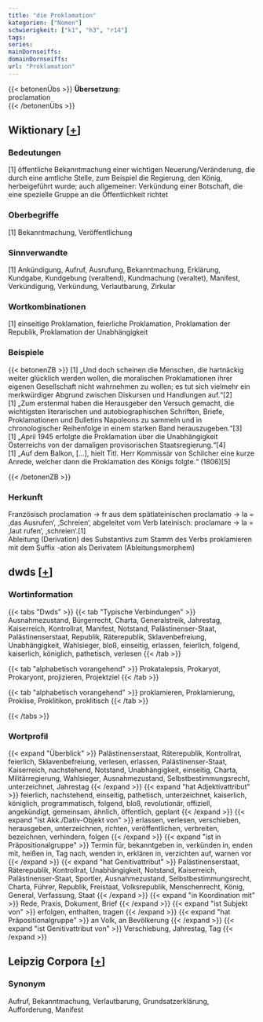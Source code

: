 ```yaml
---
title: "die Proklamation"
kategorien: ["Nomen"]
schwierigkeit: ["k1", "h3", "r14"]
tags:
series:
mainDornseiffs:
domainDornseiffs:
url: "Proklamation"
---
```


{{< betonenÜbs >}}
**Übersetzung:**  
proclamation  
{{< /betonenÜbs >}}

## Wiktionary [[+](https://de.wiktionary.org/wiki/Proklamation)]

### Bedeutungen
[1] öffentliche Bekanntmachung einer wichtigen Neuerung/Veränderung, die durch eine amtliche Stelle, zum Beispiel die Regierung, den König, herbeigeführt wurde; auch allgemeiner: Verkündung einer Botschaft, die eine spezielle Gruppe an die Öffentlichkeit richtet  

### Oberbegriffe
[1] Bekanntmachung, Veröffentlichung  

### Sinnverwandte
[1] Ankündigung, Aufruf, Ausrufung, Bekanntmachung, Erklärung, Kundgabe, Kundgebung (veraltend), Kundmachung (veraltet), Manifest, Verkündigung, Verkündung, Verlautbarung, Zirkular  

### Wortkombinationen
[1] einseitige Proklamation, feierliche Proklamation, Proklamation der Republik, Proklamation der Unabhängigkeit  

### Beispiele
{{< betonenZB >}}
[1] „Und doch scheinen die Menschen, die hartnäckig weiter glücklich werden wollen, die moralischen Proklamationen ihrer eigenen Gesellschaft nicht wahrnehmen zu wollen; es tut sich vielmehr ein merkwürdiger Abgrund zwischen Diskursen und Handlungen auf.“[2]  
[1] „Zum erstenmal haben die Herausgeber den Versuch gemacht, die wichtigsten literarischen und autobiographischen Schriften, Briefe, Proklamationen und Bulletins Napoleons zu sammeln und in chronologischer Reihenfolge in einem starken Band herauszugeben.“[3]  
[1] „April 1945 erfolgte die Proklamation über die Unabhängigkeit Österreichs von der damaligen provisorischen Staatsregierung.“[4]  
[1] „Auf dem Balkon, […], hielt Titl. Herr Kommissär von Schilcher eine kurze Anrede, welcher dann die Proklamation des Königs folgte.“ (1806)[5]  

{{< /betonenZB >}}
### Herkunft
Französisch proclamation → fr aus dem spätlateinischen proclamatio → la = ‚das Ausrufen‘, ‚Schreien‘, abgeleitet vom Verb lateinisch: proclamare → la = ‚laut rufen‘, ‚schreien‘.[1]  
Ableitung (Derivation) des Substantivs zum Stamm des Verbs proklamieren mit dem Suffix -ation als Derivatem (Ableitungsmorphem)  



## dwds [[+](https://www.dwds.de/wb/Proklamation)]

### Wortinformation
{{< tabs "Dwds" >}}
{{< tab "Typische Verbindungen" >}}
Ausnahmezustand, Bürgerrecht, Charta, Generalstreik, Jahrestag, Kaiserreich, Kontrollrat, Manifest, Notstand, Palästinenser-Staat, Palästinenserstaat, Republik, Räterepublik, Sklavenbefreiung, Unabhängigkeit, Wahlsieger, bloß, einseitig, erlassen, feierlich, folgend, kaiserlich, königlich, pathetisch, verlesen
{{< /tab >}}

{{< tab "alphabetisch vorangehend" >}}
Prokatalepsis, Prokaryot, Prokaryont, projizieren, Projektziel
{{< /tab >}}

{{< tab "alphabetisch vorangehend" >}}
proklamieren, Proklamierung, Proklise, Proklitikon, proklitisch
{{< /tab >}}

{{< /tabs >}}

### Wortprofil
{{< expand "Überblick" >}} Palästinenserstaat, Räterepublik, Kontrollrat, feierlich, Sklavenbefreiung, verlesen, erlassen, Palästinenser-Staat, Kaiserreich, nachstehend, Notstand, Unabhängigkeit, einseitig, Charta, Militärregierung, Wahlsieger, Ausnahmezustand, Selbstbestimmungsrecht, unterzeichnet, Jahrestag {{< /expand >}}
{{< expand "hat Adjektivattribut" >}} feierlich, nachstehend, einseitig, pathetisch, unterzeichnet, kaiserlich, königlich, programmatisch, folgend, bloß, revolutionär, offiziell, angekündigt, gemeinsam, ähnlich, öffentlich, geplant {{< /expand >}}
{{< expand "ist Akk./Dativ-Objekt von" >}} erlassen, verlesen, verschieben, herausgeben, unterzeichnen, richten, veröffentlichen, verbreiten, bezeichnen, verhindern, folgen {{< /expand >}}
{{< expand "ist in Präpositionalgruppe" >}} Termin für, bekanntgeben in, verkünden in, enden mit, heißen in, Tag nach, wenden in, erklären in, verzichten auf, warnen vor {{< /expand >}}
{{< expand "hat Genitivattribut" >}} Palästinenserstaat, Räterepublik, Kontrollrat, Unabhängigkeit, Notstand, Kaiserreich, Palästinenser-Staat, Sportler, Ausnahmezustand, Selbstbestimmungsrecht, Charta, Führer, Republik, Freistaat, Volksrepublik, Menschenrecht, König, General, Verfassung, Staat {{< /expand >}}
{{< expand "in Koordination mit" >}} Rede, Praxis, Dokument, Brief {{< /expand >}}
{{< expand "ist Subjekt von" >}} erfolgen, enthalten, tragen {{< /expand >}}
{{< expand "hat Präpositionalgruppe" >}} an Volk, an Bevölkerung {{< /expand >}}
{{< expand "ist Genitivattribut von" >}} Verschiebung, Jahrestag, Tag {{< /expand >}}

## Leipzig Corpora [[+](https://corpora.uni-leipzig.de/en/res?word=Proklamation&corpusId=deu_newscrawl-public_2018)]


### Synonym
Aufruf, Bekanntmachung, Verlautbarung, Grundsatzerklärung, Aufforderung, Manifest

